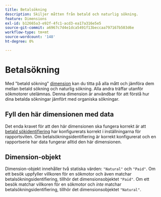 ```yaml
---
title: Betalsökning
description: Skiljer måtten från betald och naturlig sökning.
feature: Dimensions
exl-id: b12665a3-e92f-4fc1-acd3-ea17a316e5e5
source-git-commit: a6967c7d4e1dca5491f13beccaa797167b503d6e
workflow-type: tm+mt
source-wordcount: '148'
ht-degree: 0%

---
```


# Betalsökning

Med &quot;betald sökning&quot; [dimension](overview.md) kan du titta på alla mått och jämföra dem mellan betald sökning och naturlig sökning. Alla andra träffar utanför sökmotorer utelämnas. Denna dimension är användbar för att förstå hur dina betalda sökningar jämfört med organiska sökningar.

## Fyll den här dimensionen med data

Det enda kravet för att den här dimensionen ska fungera korrekt är att [betald sökidentifiering](/help/admin/tools/manage-rs/edit-settings/general/paid-search-detection/paid-search-detection.md) har konfigurerats korrekt i inställningarna för rapportsviten. Om betalsökningsidentifiering är korrekt konfigurerat och en rapportserie har data fungerar alltid den här dimensionen.

## Dimension-objekt

Dimension-objekt innehåller två statiska värden: `"Natural"` och `"Paid"`. Om ett besök uppfyller villkoren för en sökmotor och även matchar betalsökningsidentifiering, tillhör det dimensionsobjektet `"Paid"`. Om ett besök matchar villkoren för en sökmotor och *inte* matchar betalsökningsidentifiering, tillhör det dimensionsobjektet `"Natural"`.
